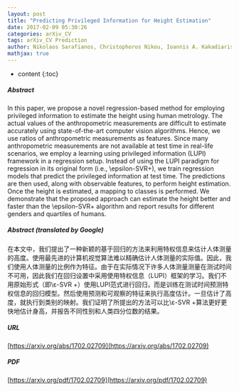 ```yaml
---
layout: post
title: "Predicting Privileged Information for Height Estimation"
date: 2017-02-09 05:30:26
categories: arXiv_CV
tags: arXiv_CV Prediction
author: Nikolaos Sarafianos, Christophoros Nikou, Ioannis A. Kakadiaris
mathjax: true
---
```


* content
{:toc}

##### Abstract
In this paper, we propose a novel regression-based method for employing privileged information to estimate the height using human metrology. The actual values of the anthropometric measurements are difficult to estimate accurately using state-of-the-art computer vision algorithms. Hence, we use ratios of anthropometric measurements as features. Since many anthropometric measurements are not available at test time in real-life scenarios, we employ a learning using privileged information (LUPI) framework in a regression setup. Instead of using the LUPI paradigm for regression in its original form (i.e., \epsilon-SVR+), we train regression models that predict the privileged information at test time. The predictions are then used, along with observable features, to perform height estimation. Once the height is estimated, a mapping to classes is performed. We demonstrate that the proposed approach can estimate the height better and faster than the \epsilon-SVR+ algorithm and report results for different genders and quartiles of humans.

##### Abstract (translated by Google)
在本文中，我们提出了一种新颖的基于回归的方法来利用特权信息来估计人体测量的高度。使用最先进的计算机视觉算法难以精确估计人体测量的实际值。因此，我们使用人体测量的比例作为特征。由于在实际情况下许多人体测量测量在测试时间不可用，因此我们在回归设置中采用使用特权信息（LUPI）框架的学习。我们不用原始形式（即\ε-SVR +）使用LUPI范式进行回归，而是训练在测试时间预测特权信息的回归模型。然后使用预测和可观察的特征来执行高度估计。一旦估计了高度，就执行到类别的映射。我们证明了所提出的方法可以比\ε-SVR +算法更好更快地估计身高，并报告不同性别和人类四分位数的结果。

##### URL
[https://arxiv.org/abs/1702.02709](https://arxiv.org/abs/1702.02709)

##### PDF
[https://arxiv.org/pdf/1702.02709](https://arxiv.org/pdf/1702.02709)

